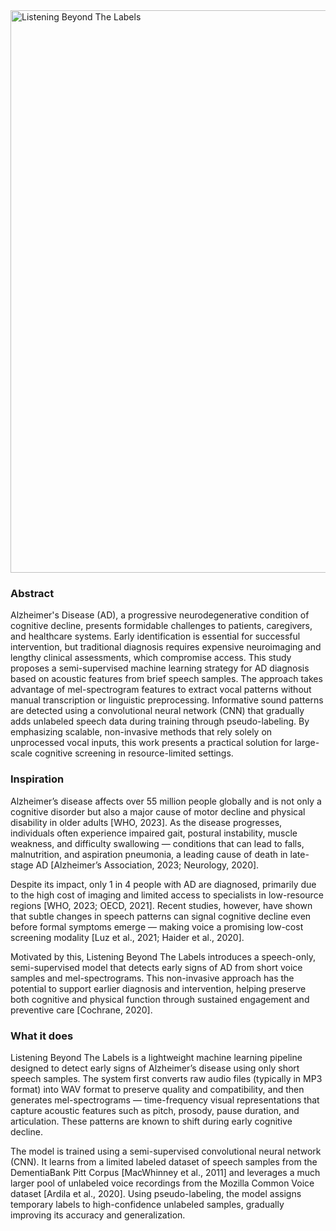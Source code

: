 <img width="900" alt="Listening Beyond The Labels" src="https://github.com/user-attachments/assets/697737da-d101-4e55-886c-eafa79cf38fe" />

### Abstract
Alzheimer's Disease (AD), a progressive neurodegenerative condition of cognitive decline, presents formidable challenges to patients, caregivers, and healthcare systems. Early identification is essential for successful intervention, but traditional diagnosis requires expensive neuroimaging and lengthy clinical assessments, which compromise access. This study proposes a semi-supervised machine learning strategy for AD diagnosis based on acoustic features from brief speech samples. The approach takes advantage of mel-spectrogram features to extract vocal patterns without manual transcription or linguistic preprocessing. Informative sound patterns are detected using a convolutional neural network (CNN) that gradually adds unlabeled speech data during training through pseudo-labeling. By emphasizing scalable, non-invasive methods that rely solely on unprocessed vocal inputs, this work presents a practical solution for large-scale cognitive screening in resource-limited settings.

### Inspiration
Alzheimer’s disease affects over 55 million people globally and is not only a cognitive disorder but also a major cause of motor decline and physical disability in older adults [WHO, 2023]. As the disease progresses, individuals often experience impaired gait, postural instability, muscle weakness, and difficulty swallowing — conditions that can lead to falls, malnutrition, and aspiration pneumonia, a leading cause of death in late-stage AD [Alzheimer’s Association, 2023; Neurology, 2020].

Despite its impact, only 1 in 4 people with AD are diagnosed, primarily due to the high cost of imaging and limited access to specialists in low-resource regions [WHO, 2023; OECD, 2021]. Recent studies, however, have shown that subtle changes in speech patterns can signal cognitive decline even before formal symptoms emerge — making voice a promising low-cost screening modality [Luz et al., 2021; Haider et al., 2020].

Motivated by this, Listening Beyond The Labels introduces a speech-only, semi-supervised model that detects early signs of AD from short voice samples and mel-spectrograms. This non-invasive approach has the potential to support earlier diagnosis and intervention, helping preserve both cognitive and physical function through sustained engagement and preventive care [Cochrane, 2020].

### What it does
Listening Beyond The Labels is a lightweight machine learning pipeline designed to detect early signs of Alzheimer’s disease using only short speech samples. The system first converts raw audio files (typically in MP3 format) into WAV format to preserve quality and compatibility, and then generates mel-spectrograms — time-frequency visual representations that capture acoustic features such as pitch, prosody, pause duration, and articulation. These patterns are known to shift during early cognitive decline.

The model is trained using a semi-supervised convolutional neural network (CNN). It learns from a limited labeled dataset of speech samples from the DementiaBank Pitt Corpus [MacWhinney et al., 2011] and leverages a much larger pool of unlabeled voice recordings from the Mozilla Common Voice dataset [Ardila et al., 2020]. Using pseudo-labeling, the model assigns temporary labels to high-confidence unlabeled samples, gradually improving its accuracy and generalization.

